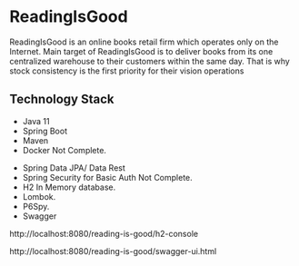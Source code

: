 # ReadingIsGood
ReadingIsGood is an online books retail firm which operates only on the Internet. Main 
target of ReadingIsGood is to deliver books from its one centralized warehouse to their 
customers within the same day. That is why stock consistency is the first priority for their 
vision operations

## Technology Stack

- Java 11
- Spring Boot
- Maven
- Docker Not Complete.
* Spring Data JPA/ Data Rest
* Spring Security for Basic Auth Not Complete.
* H2 In Memory database.
* Lombok.
* P6Spy.
* Swagger

http://localhost:8080/reading-is-good/h2-console

http://localhost:8080/reading-is-good/swagger-ui.html